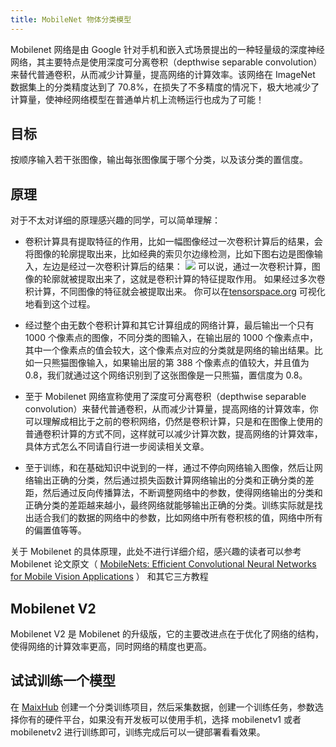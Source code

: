 ```yaml
---
title: MobileNet 物体分类模型
---
```


Mobilenet 网络是由 Google 针对手机和嵌入式场景提出的一种轻量级的深度神经网络，其主要特点是使用深度可分离卷积（depthwise separable convolution）来替代普通卷积，从而减少计算量，提高网络的计算效率。该网络在 ImageNet 数据集上的分类精度达到了 70.8%，在损失了不多精度的情况下，极大地减少了计算量，使神经网络模型在普通单片机上流畅运行也成为了可能！


## 目标

按顺序输入若干张图像，输出每张图像属于哪个分类，以及该分类的置信度。


## 原理


对于不太对详细的原理感兴趣的同学，可以简单理解：

* 卷积计算具有提取特征的作用，比如一幅图像经过一次卷积计算后的结果，会将图像的轮廓提取出来，比如经典的索贝尔边缘检测，比如下图右边是图像输入，左边是经过一次卷积计算后的结果：
![](../../assets/sobel_edge2.jpg)
可以说，通过一次卷积计算，图像的轮廓就被提取出来了，这就是卷积计算的特征提取作用。
如果经过多次卷积计算，不同图像的特征就会被提取出来。 你可以在[tensorspace.org](https://tensorspace.org/html/playground/mobilenetv1.html) 可视化地看到这个过程。

* 经过整个由无数个卷积计算和其它计算组成的网络计算，最后输出一个只有 1000 个像素点的图像，不同分类的图输入，在输出层的 1000 个像素点中，其中一个像素点的值会较大，这个像素点对应的分类就是网络的输出结果。比如一只熊猫图像输入，如果输出层的第 388 个像素点的值较大，并且值为 0.8，我们就通过这个网络识别到了这张图像是一只熊猫，置信度为 0.8。

* 至于 Mobilenet 网络宣称使用了深度可分离卷积（depthwise separable convolution）来替代普通卷积，从而减少计算量，提高网络的计算效率，你可以理解成相比于之前的卷积网络，仍然是卷积计算，只是和在图像上使用的普通卷积计算的方式不同，这样就可以减少计算次数，提高网络的计算效率，具体方式怎么不同请自行进一步阅读相关文章。

* 至于训练，和在基础知识中说到的一样，通过不停向网络输入图像，然后让网络输出正确的分类，然后通过损失函数计算网络输出的分类和正确分类的差距，然后通过反向传播算法，不断调整网络中的参数，使得网络输出的分类和正确分类的差距越来越小，最终网络就能够输出正确的分类。训练实际就是找出适合我们的数据的网络中的参数，比如网络中所有卷积核的值，网络中所有的偏置值等等。



关于 Mobilenet 的具体原理，此处不进行详细介绍，感兴趣的读者可以参考 Mobilenet 论文原文（ [MobileNets: Efficient Convolutional Neural Networks for Mobile Vision Applications](https://arxiv.org/abs/1704.04861) ） 和其它三方教程


## Mobilenet V2

Mobilenet V2 是 Mobilenet 的升级版，它的主要改进点在于优化了网络的结构，使得网络的计算效率更高，同时网络的精度也更高。


## 试试训练一个模型

在 [MaixHub](https://maixhub.com) 创建一个分类训练项目，然后采集数据，创建一个训练任务，参数选择你有的硬件平台，如果没有开发板可以使用手机，选择 mobilenetv1 或者 mobilenetv2 进行训练即可，训练完成后可以一键部署看看效果。
